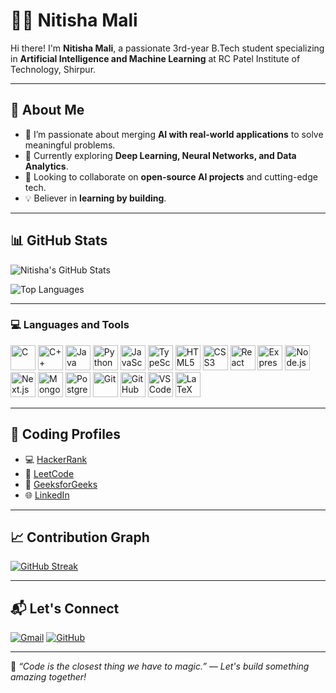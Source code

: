 # 👩‍💻 Nitisha Mali

Hi there! I'm **Nitisha Mali**, a passionate 3rd-year B.Tech student specializing in **Artificial Intelligence and Machine Learning** at RC Patel Institute of Technology, Shirpur.

---

## 🌟 About Me

- 👀 I’m passionate about merging **AI with real-world applications** to solve meaningful problems.
- 🌱 Currently exploring **Deep Learning, Neural Networks, and Data Analytics**.
- 🤝 Looking to collaborate on **open-source AI projects** and cutting-edge tech.
- 💡 Believer in **learning by building**.

---

## 📊 GitHub Stats

![Nitisha's GitHub Stats](https://github-readme-stats.vercel.app/api?username=Nitisha-hub&show_icons=true&theme=tokyonight&hide_rank=false)

![Top Languages](https://github-readme-stats.vercel.app/api/top-langs/?username=Nitisha-hub&layout=compact&theme=tokyonight)

---

### 💻 Languages and Tools

<p align="left">
  <img src="https://cdn.jsdelivr.net/gh/devicons/devicon/icons/c/c-original.svg" alt="C" width="40" height="40"/>
  <img src="https://cdn.jsdelivr.net/gh/devicons/devicon/icons/cplusplus/cplusplus-original.svg" alt="C++" width="40" height="40"/>
  <img src="https://cdn.jsdelivr.net/gh/devicons/devicon/icons/java/java-original.svg" alt="Java" width="40" height="40"/>
  <img src="https://cdn.jsdelivr.net/gh/devicons/devicon/icons/python/python-original.svg" alt="Python" width="40" height="40"/>
  <img src="https://cdn.jsdelivr.net/gh/devicons/devicon/icons/javascript/javascript-original.svg" alt="JavaScript" width="40" height="40"/>
  <img src="https://cdn.jsdelivr.net/gh/devicons/devicon/icons/typescript/typescript-original.svg" alt="TypeScript" width="40" height="40"/>
  <img src="https://cdn.jsdelivr.net/gh/devicons/devicon/icons/html5/html5-original.svg" alt="HTML5" width="40" height="40"/>
  <img src="https://cdn.jsdelivr.net/gh/devicons/devicon/icons/css3/css3-original.svg" alt="CSS3" width="40" height="40"/>
  <img src="https://cdn.jsdelivr.net/gh/devicons/devicon/icons/react/react-original.svg" alt="React" width="40" height="40"/>
  <img src="https://cdn.jsdelivr.net/gh/devicons/devicon/icons/express/express-original.svg" alt="Express.js" width="40" height="40"/>
  <img src="https://cdn.jsdelivr.net/gh/devicons/devicon/icons/nodejs/nodejs-original.svg" alt="Node.js" width="40" height="40"/>
  <img src="https://cdn.jsdelivr.net/gh/devicons/devicon/icons/nextjs/nextjs-original.svg" alt="Next.js" width="40" height="40"/>
  <img src="https://cdn.jsdelivr.net/gh/devicons/devicon/icons/mongodb/mongodb-original.svg" alt="MongoDB" width="40" height="40"/>
  <img src="https://cdn.jsdelivr.net/gh/devicons/devicon/icons/postgresql/postgresql-original.svg" alt="PostgreSQL" width="40" height="40"/>
  <img src="https://cdn.jsdelivr.net/gh/devicons/devicon/icons/git/git-original.svg" alt="Git" width="40" height="40"/>
  <img src="https://cdn.jsdelivr.net/gh/devicons/devicon/icons/github/github-original.svg" alt="GitHub" width="40" height="40"/>
  <img src="https://cdn.jsdelivr.net/gh/devicons/devicon/icons/vscode/vscode-original.svg" alt="VS Code" width="40" height="40"/>
  <img src="https://cdn.jsdelivr.net/gh/devicons/devicon/icons/latex/latex-original.svg" alt="LaTeX" width="40" height="40"/>
</p>


---

## 🚀 Coding Profiles

- 💻 [HackerRank](https://www.hackerrank.com/@nitishamali23/)  
- 📘 [LeetCode](https://leetcode.com/u/3XxEj76eRd/)  
- 📗 [GeeksforGeeks](https://auth.geeksforgeeks.org/user/your_username)  
- 🌐 [LinkedIn](https://www.linkedin.com/in/nitisha-mali/)


---

## 📈 Contribution Graph

[![GitHub Streak](https://github-readme-streak-stats.herokuapp.com?user=Nitisha-hub&theme=tokyonight&date_format=M%20j%5B%2C%20Y%5D)](https://git.io/streak-stats)

---

## 📬 Let's Connect

[![Gmail](https://img.shields.io/badge/-Gmail-D14836?style=flat&logo=gmail&logoColor=white)](mailto:nitishamali23@gmail.com)
[![GitHub](https://img.shields.io/badge/-GitHub-black?style=flat&logo=github&logoColor=white)](https://github.com/Nitisha-hub)

---

📌 *“Code is the closest thing we have to magic.” — Let's build something amazing together!*






